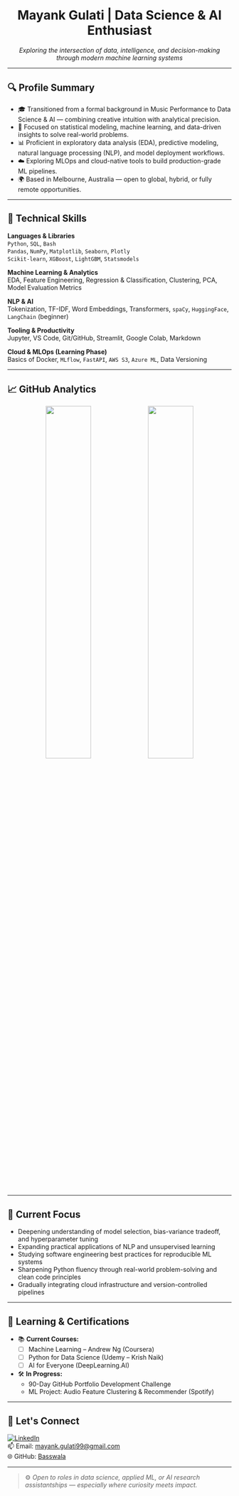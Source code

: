 <h1 align="center">Mayank Gulati | Data Science & AI Enthusiast</h1>
<p align="center">
  <i>Exploring the intersection of data, intelligence, and decision-making through modern machine learning systems</i>
</p>

---

## 🔍 Profile Summary

- 🎓 Transitioned from a formal background in Music Performance to Data Science & AI — combining creative intuition with analytical precision.
- 🧠 Focused on statistical modeling, machine learning, and data-driven insights to solve real-world problems.
- 📊 Proficient in exploratory data analysis (EDA), predictive modeling, natural language processing (NLP), and model deployment workflows.
- ☁️ Exploring MLOps and cloud-native tools to build production-grade ML pipelines.
- 🌍 Based in Melbourne, Australia — open to global, hybrid, or fully remote opportunities.

---

## 🧰 Technical Skills

**Languages & Libraries**  
`Python`, `SQL`, `Bash`  
`Pandas`, `NumPy`, `Matplotlib`, `Seaborn`, `Plotly`  
`Scikit-learn`, `XGBoost`, `LightGBM`, `Statsmodels`

**Machine Learning & Analytics**  
EDA, Feature Engineering, Regression & Classification, Clustering, PCA, Model Evaluation Metrics

**NLP & AI**  
Tokenization, TF-IDF, Word Embeddings, Transformers, `spaCy`, `HuggingFace`, `LangChain` (beginner)

**Tooling & Productivity**  
Jupyter, VS Code, Git/GitHub, Streamlit, Google Colab, Markdown

**Cloud & MLOps (Learning Phase)**  
Basics of Docker, `MLflow`, `FastAPI`, `AWS S3`, `Azure ML`, Data Versioning

---

## 📈 GitHub Analytics

<p align="center">
  <img src="https://github-readme-stats.vercel.app/api?username=Basswala&show_icons=true&hide=issues&theme=graywhite" width="45%">
  <img src="https://streak-stats.demolab.com?user=Basswala&theme=graywhite&hide_border=true" width="45%">
</p>

---

## 🎯 Current Focus

- Deepening understanding of model selection, bias-variance tradeoff, and hyperparameter tuning
- Expanding practical applications of NLP and unsupervised learning
- Studying software engineering best practices for reproducible ML systems
- Sharpening Python fluency through real-world problem-solving and clean code principles
- Gradually integrating cloud infrastructure and version-controlled pipelines

---

## 🧠 Learning & Certifications

- 📚 **Current Courses:**
  - [ ] Machine Learning – Andrew Ng (Coursera)
  - [ ] Python for Data Science (Udemy – Krish Naik)
  - [ ] AI for Everyone (DeepLearning.AI)

- 🛠️ **In Progress:**
  - 90-Day GitHub Portfolio Development Challenge
  - ML Project: Audio Feature Clustering & Recommender (Spotify)

---

## 🔗 Let's Connect

[![LinkedIn](https://img.shields.io/badge/-LinkedIn-%230077B5?style=for-the-badge&logo=linkedin&logoColor=white)](https://www.linkedin.com/in/mayank-gulati1993)  
📫 Email: mayank.gulati99@gmail.com  
🌐 GitHub: [Basswala](https://github.com/Basswala)

---

> ⚙️ *Open to roles in data science, applied ML, or AI research assistantships — especially where curiosity meets impact.*
